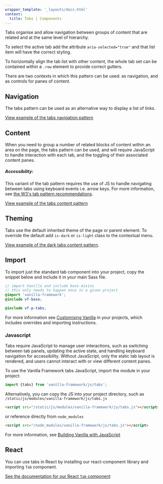 ```yaml
---
wrapper_template: '_layouts/docs.html'
context:
  title: Tabs | Components
---
```


Tabs organise and allow navigation between groups of content that are related and at the same level of hierarchy.

To select the active tab add the attribute `aria-selected="true"` and that list item will have the correct styling.

To horizontally align the tab list with other content, the whole tab set can be contained within a `.row` element to provide correct gutters.

There are two contexts in which this pattern can be used: as navigation, and as controls for panes of content.

## Navigation

The tabs pattern can be used as an alternative way to display a list of links.

<div class="embedded-example"><a href="/docs/examples/patterns/tabs/navigation" class="js-example">
View example of the tabs navigation pattern
</a></div>

## Content

When you need to group a number of related blocks of content within an area on the page, the tabs pattern can be used, and will require JavaScript to handle interaction with each tab, and the toggling of their associated content panes.

<div class="p-notification--information is-inline">
  <div class="p-notification__content">
    <h5 class="p-notification__title">Accessibility:</h5>
    <p class="p-notification__message">This variant of the tab pattern requires the use of JS to handle navigating between tabs using keyboard events i.e. arrow keys. For more information, see <a href="https://www.w3.org/TR/wai-aria-practices-1.1/examples/tabs/tabs-1/tabs.html">the W3's tab pattern recommendations</a>.</p>
  </div>
</div>

<div class="embedded-example"><a href="/docs/examples/patterns/tabs/content" class="js-example">
View example of the tabs content pattern
</a></div>

## Theming

Tabs use the default inherited theme of the page or parent element. To override the default add `is-dark` or `is-light` class to the contextual menu.

[View example of the dark tabs content pattern](/docs/examples/patterns/tabs/content?theme=dark).

## Import

To import just the standard tab component into your project, copy the snippet below and include it in your main Sass file.

```scss
// import Vanilla and include base mixins
// this only needs to happen once in a given project
@import 'vanilla-framework';
@include vf-base;

@include vf-p-tabs;
```

For more information see [Customising Vanilla](/docs/customising-vanilla/) in your projects, which includes overrides and importing instructions.

### Javascript

Tabs require JavaScript to manage user interactions, such as switching between tab panels, updating the active state, and handling keyboard navigation for accessibility. Without JavaScript, only the static tab layout is rendered, and users cannot interact with or view different content panes.

To use the Vanilla Framework tabs JavaScript, import the module in your project:

```js
import {tabs} from 'vanilla-framework/js/tabs';
```

Alternatively, you can copy the JS into your project directory, such as `/static/js/modules/vanilla-framework/js/tabs.js`

```html
<script src="/static/js/modules/vanilla-framework/js/tabs.js"></script>
```

or reference directly from `node_modules`

```html
<script src="/node_modules/vanilla-framework/js/tabs.js"></script>
```

For more information, see [Building Vanilla with JavaScript](/docs/building-vanilla#javascript)

## React

You can use tabs in React by installing our react-component library and importing `Tab` component.

[See the documentation for our React `Tab` component](https://canonical.github.io/react-components/?path=/docs/components-tabs--docs)
